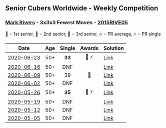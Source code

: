 ## Senior Cubers Worldwide - Weekly Competition
### [Mark Rivers](../mark_rivers.md) - 3x3x3 Fewest Moves - [2015RIVE05](https://www.worldcubeassociation.org/persons/2015RIVE05?event=333fm)

🥇 = 1st senior, 🥈 = 2nd senior, 🥉 = 3rd senior, 🔥 = PR average, ⚡ = PR single

| Date | Age | Single | Awards | Solution |
| :--: | :--: | :--: | :--: | :-- |
| [2020-06-23](../../results/333fm/2020-06-23.md) | 50+ | **33** | 🥉 ⚡ | [Link](https://www.facebook.com/events/284763775909443/permalink/288504812202006/) |
| [2020-06-16](../../results/333fm/2020-06-16.md) | 50+ | DNF |  | [Link](https://www.facebook.com/events/753945178677521/permalink/758195291585843/) |
| [2020-06-09](../../results/333fm/2020-06-09.md) | 50+ | 39 | 🥉 | [Link](https://www.facebook.com/events/855783411578420/permalink/860043347819093/) |
| [2020-06-02](../../results/333fm/2020-06-02.md) | 50+ | DNF |  | [Link](https://www.facebook.com/events/3920457157996941/permalink/3946084605434196/) |
| [2020-05-26](../../results/333fm/2020-05-26.md) | 50+ | **35** | 🥈 ⚡ | [Link](https://www.facebook.com/events/2622968941252005/permalink/2628004390748460/) |
| [2020-05-19](../../results/333fm/2020-05-19.md) | 50+ | DNF |  | [Link](https://www.facebook.com/events/568280284126471/permalink/572229607064872/) |
| [2020-05-12](../../results/333fm/2020-05-12.md) | 50+ | DNF |  | [Link](https://www.facebook.com/events/2563130363933815/permalink/2567850623461789/) |
| [2020-05-05](../../results/333fm/2020-05-05.md) | 50+ | DNF |  | [Link](https://www.facebook.com/events/271150663928664/permalink/273086297068434/) |


<!-- Global site tag (gtag.js) - Google Analytics -->
<script async src="https://www.googletagmanager.com/gtag/js?id=UA-86348435-3"></script>
<script>window.dataLayer = window.dataLayer || []; function gtag() {dataLayer.push(arguments);} gtag('js', new Date()); gtag('config', 'UA-86348435-3');</script>
